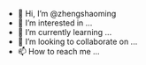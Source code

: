 - 👋 Hi, I’m @zhengshaoming
- 👀 I’m interested in ...
- 🌱 I’m currently learning ...
- 💞️ I’m looking to collaborate on ...
- 📫 How to reach me ...

<!---
zhengshaoming/zhengshaoming is a ✨ special ✨ repository because its `README.md` (this file) appears on your GitHub profile.
You can click the Preview link to take a look at your changes.
--->
